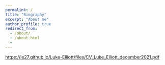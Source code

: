 ```yaml
---
permalink: /
title: "Biography"
excerpt: "About me"
author_profile: true
redirect_from:
  - /about/
  - /about.html
  -
---
```


https://le27.github.io/Luke-Elliott/files/CV_Luke_Elliott_december2021.pdf